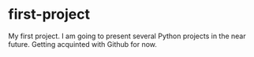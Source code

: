 # first-project
My first project. I am going to present several Python projects in the near future. Getting acquinted with Github for now.
